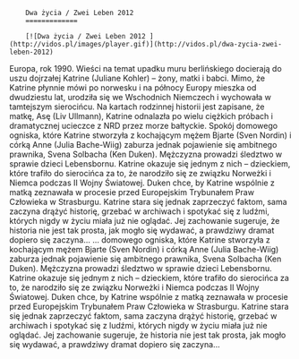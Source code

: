 
        Dwa życia / Zwei Leben 2012 
        =============
        
        [![Dwa życia / Zwei Leben 2012 ](http://vidos.pl/images/player.gif)](http://vidos.pl/dwa-zycia-zwei-leben-2012)
        
        
 Europa, rok 1990. Wieści na temat upadku muru berlińskiego docierają do uszu dojrzałej Katrine (Juliane Kohler) – żony, matki i babci. Mimo, że Katrine płynnie mówi po norwesku i na północy Europy mieszka od dwudziestu lat, urodziła się we Wschodnich Niemczech i wychowała w tamtejszym sierocińcu. Na kartach rodzinnej historii jest zapisane, że matkę, Asę (Liv Ullmann), Katrine odnalazła po wielu ciężkich próbach i dramatycznej ucieczce z NRD przez morze bałtyckie. Spokój domowego ogniska, które Katrine stworzyła z kochającym mężem Bjarte (Sven Nordin) i córką Anne (Julia Bache-Wiig) zaburza jednak pojawienie się ambitnego prawnika, Svena Solbacha (Ken Duken). Mężczyzna prowadzi śledztwo w sprawie dzieci Lebensbornu. Katrine okazuje się jednym z nich – dzieckiem, które trafiło do sierocińca za to, że narodziło się ze związku Norweżki i Niemca podczas II Wojny Światowej. Duken chce, by Katrine wspólnie z matką zeznawała w procesie przed Europejskim Trybunałem Praw Człowieka w Strasburgu. Katrine stara się jednak zaprzeczyć faktom, sama zaczyna drążyć historię, grzebać w archiwach i spotykać się z ludźmi, których nigdy w życiu miała już nie oglądać. Jej zachowanie sugeruje, że historia nie jest tak prosta, jak mogło się wydawać, a prawdziwy dramat dopiero się zaczyna...   ... domowego ogniska, które Katrine stworzyła z kochającym mężem Bjarte (Sven Nordin) i córką Anne (Julia Bache-Wiig) zaburza jednak pojawienie się ambitnego prawnika, Svena Solbacha (Ken Duken). Mężczyzna prowadzi śledztwo w sprawie dzieci Lebensbornu. Katrine okazuje się jednym z nich – dzieckiem, które trafiło do sierocińca za to, że narodziło się ze związku Norweżki i Niemca podczas II Wojny Światowej. Duken chce, by Katrine wspólnie z matką zeznawała w procesie przed Europejskim Trybunałem Praw Człowieka w Strasburgu. Katrine stara się jednak zaprzeczyć faktom, sama zaczyna drążyć historię, grzebać w archiwach i spotykać się z ludźmi, których nigdy w życiu miała już nie oglądać. Jej zachowanie sugeruje, że historia nie jest tak prosta, jak mogło się wydawać, a prawdziwy dramat dopiero się zaczyna...
    
